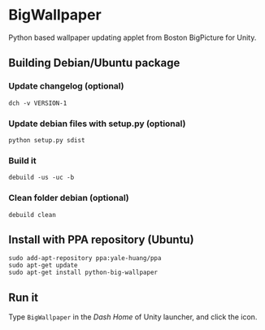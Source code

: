 BigWallpaper
============

Python based wallpaper updating applet from Boston BigPicture for Unity.

## Building Debian/Ubuntu package

### Update changelog (optional)

    dch -v VERSION-1
	
### Update debian files with setup.py (optional)

    python setup.py sdist
	
### Build it

    debuild -us -uc -b

### Clean folder debian (optional)

	debuild clean

## Install with PPA repository (Ubuntu)

	sudo add-apt-repository ppa:yale-huang/ppa
	sudo apt-get update
	sudo apt-get install python-big-wallpaper
	
## Run it

Type ```BigWallpaper``` in the *Dash Home* of Unity launcher, and click the icon.
